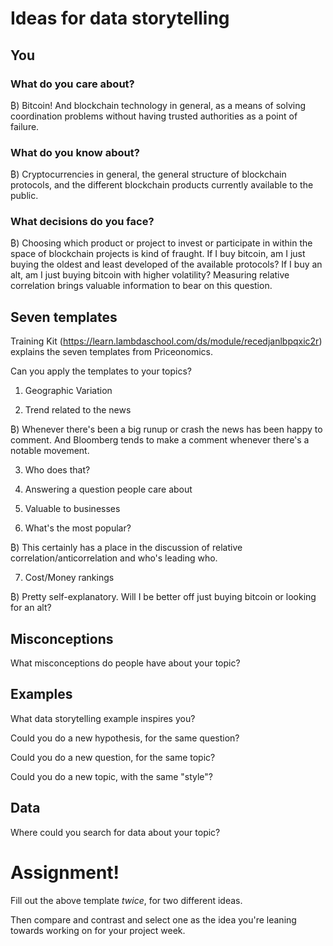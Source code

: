 # Ideas for data storytelling

## You

### What do you care about?

₿) Bitcoin! And blockchain technology in general, as a means of solving coordination problems without having trusted authorities as a point of failure.

### What do you know about?

₿) Cryptocurrencies in general, the general structure of blockchain protocols, and the different blockchain products currently available to the public.

### What decisions do you face?

₿) Choosing which product or project to invest or participate in within the space of blockchain projects is kind of fraught. If I buy bitcoin, am I just buying the oldest and least developed of the available protocols? If I buy an alt, am I just buying bitcoin with higher volatility? Measuring relative correlation brings valuable information to bear on this question.

## Seven templates

Training Kit (https://learn.lambdaschool.com/ds/module/recedjanlbpqxic2r) explains the seven templates from Priceonomics.

Can you apply the templates to your topics? 

1. Geographic Variation


2. Trend related to the news

₿) Whenever there's been a big runup or crash the news has been happy to comment. And Bloomberg tends to make a comment whenever there's a notable movement.

3. Who does that?


4. Answering a question people care about


5. Valuable to businesses


6. What's the most popular?

₿) This certainly has a place in the discussion of relative correlation/anticorrelation and who's leading who.

7. Cost/Money rankings

₿) Pretty self-explanatory. Will I be better off just buying bitcoin or looking for an alt?

## Misconceptions

What misconceptions do people have about your topic?


## Examples

What data storytelling example inspires you?


Could you do a new hypothesis, for the same question?


Could you do a new question, for the same topic?


Could you do a new topic, with the same "style"?


## Data

Where could you search for data about your topic?


# Assignment!

Fill out the above template *twice*, for two different ideas.

Then compare and contrast and select one as the idea you're leaning towards
working on for your project week.
